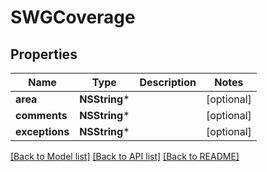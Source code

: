 # SWGCoverage

## Properties
Name | Type | Description | Notes
------------ | ------------- | ------------- | -------------
**area** | **NSString*** |  | [optional] 
**comments** | **NSString*** |  | [optional] 
**exceptions** | **NSString*** |  | [optional] 

[[Back to Model list]](../README.md#documentation-for-models) [[Back to API list]](../README.md#documentation-for-api-endpoints) [[Back to README]](../README.md)


